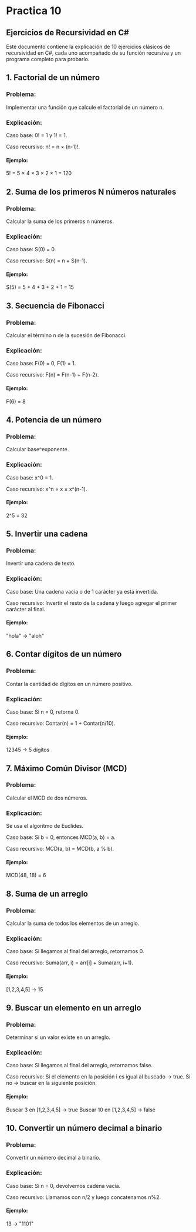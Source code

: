 # Practica 10 
## Ejercicios de Recursividad en C#

Este documento contiene la explicación de 10 ejercicios clásicos de recursividad en C#, cada uno acompañado de su función recursiva y un programa completo para probarlo.

## 1. Factorial de un número

### Problema: 
Implementar una función que calcule el factorial de un número n.
### Explicación:

Caso base: 0! = 1 y 1! = 1.

Caso recursivo: n! = n × (n-1)!.

#### Ejemplo:

5! = 5 × 4 × 3 × 2 × 1 = 120

## 2. Suma de los primeros N números naturales

### Problema: 
Calcular la suma de los primeros n números.
### Explicación:

Caso base: S(0) = 0.

Caso recursivo: S(n) = n + S(n-1).

#### Ejemplo:

S(5) = 5 + 4 + 3 + 2 + 1 = 15

## 3. Secuencia de Fibonacci

### Problema: 
Calcular el término n de la sucesión de Fibonacci.
### Explicación:

Caso base: F(0) = 0, F(1) = 1.

Caso recursivo: F(n) = F(n-1) + F(n-2).

#### Ejemplo:

F(6) = 8

## 4. Potencia de un número

### Problema: 
Calcular base^exponente.
###  Explicación:

Caso base: x^0 = 1.

Caso recursivo: x^n = x × x^(n-1).

#### Ejemplo:

2^5 = 32

## 5. Invertir una cadena

### Problema: 
Invertir una cadena de texto.
### Explicación:

Caso base: Una cadena vacía o de 1 carácter ya está invertida.

Caso recursivo: Invertir el resto de la cadena y luego agregar el primer carácter al final.

#### Ejemplo:

"hola" → "aloh"

## 6. Contar dígitos de un número

###  Problema: 
Contar la cantidad de dígitos en un número positivo.
### Explicación:

Caso base: Si n = 0, retorna 0.

Caso recursivo: Contar(n) = 1 + Contar(n/10).

#### Ejemplo:

12345 → 5 dígitos

## 7. Máximo Común Divisor (MCD)

###  Problema: 
Calcular el MCD de dos números.
###  Explicación:
Se usa el algoritmo de Euclides.

Caso base: Si b = 0, entonces MCD(a, b) = a.

Caso recursivo: MCD(a, b) = MCD(b, a % b).

#### Ejemplo:

MCD(48, 18) = 6

## 8. Suma de un arreglo

###  Problema: 
Calcular la suma de todos los elementos de un arreglo.
### Explicación:

Caso base: Si llegamos al final del arreglo, retornamos 0.

Caso recursivo: Suma(arr, i) = arr[i] + Suma(arr, i+1).

#### Ejemplo:

[1,2,3,4,5] → 15

## 9. Buscar un elemento en un arreglo

### Problema: 
Determinar si un valor existe en un arreglo.
### Explicación:

Caso base: Si llegamos al final del arreglo, retornamos false.

Caso recursivo: Si el elemento en la posición i es igual al buscado → true.
Si no → buscar en la siguiente posición.

#### Ejemplo:

Buscar 3 en [1,2,3,4,5] → true
Buscar 10 en [1,2,3,4,5] → false

## 10. Convertir un número decimal a binario

### Problema: 
Convertir un número decimal a binario.
###  Explicación:

Caso base: Si n = 0, devolvemos cadena vacía.

Caso recursivo: Llamamos con n/2 y luego concatenamos n%2.

#### Ejemplo:

13 → "1101"